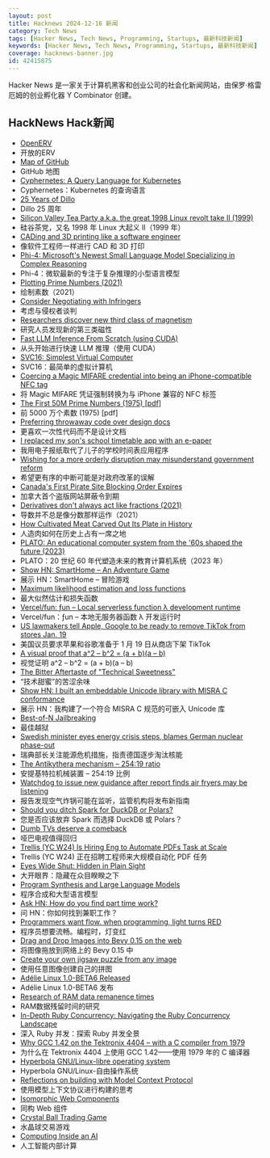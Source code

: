 ```yaml
---
layout: post
title: Hacknews 2024-12-16 新闻
category: Tech News
tags: [Hacker News, Tech News, Programming, Startups, 最新科技新闻]
keywords: [Hacker News, Tech News, Programming, Startups, 最新科技新闻]
coverage: hacknews-banner.jpg
id: 42415875
---
```


Hacker News 是一家关于计算机黑客和创业公司的社会化新闻网站，由保罗·格雷厄姆的创业孵化器 Y Combinator 创建。

## HackNews Hack新闻

- [OpenERV](https://www.openerv.ca)
- 开放的ERV
- [Map of GitHub](https://github.com/anvaka/map-of-github)
- GitHub 地图
- [Cyphernetes: A Query Language for Kubernetes](https://cyphernet.es/#)
- Cyphernetes：Kubernetes 的查询语言
- [25 Years of Dillo](https://dillo-browser.github.io/25-years/)
- Dillo 25 周年
- [Silicon Valley Tea Party a.k.a. the great 1998 Linux revolt take II (1999)](http://marc.merlins.org/linux/teaparty/)
- 硅谷茶党，又名 1998 年 Linux 大起义 II（1999 年）
- [CADing and 3D printing like a software engineer](https://fangpenlin.com/posts/2024/12/11/cading-and-3d-printing-like-a-software-engineer-part1/)
- 像软件工程师一样进行 CAD 和 3D 打印
- [Phi-4: Microsoft's Newest Small Language Model Specializing in Complex Reasoning](https://techcommunity.microsoft.com/blog/aiplatformblog/introducing-phi-4-microsoft%E2%80%99s-newest-small-language-model-specializing-in-comple/4357090)
- Phi-4：微软最新的专注于复杂推理的小型语言模型
- [Plotting Prime Numbers (2021)](https://jaketae.github.io/study/prime-spirals/)
- 绘制素数（2021）
- [Consider Negotiating with Infringers](https://www.thelegalartist.com/blog/why-you-should-consider-negotiating-with-infringers)
- 考虑与侵权者谈判
- [Researchers discover new third class of magnetism](https://www.nottingham.ac.uk/news/researchers-discover-new-third-class-of-magnetism-that-could-transform-digital-devices)
- 研究人员发现新的第三类磁性
- [Fast LLM Inference From Scratch (using CUDA)](https://andrewkchan.dev/posts/yalm.html)
- 从头开始进行快速 LLM 推理（使用 CUDA）
- [SVC16: Simplest Virtual Computer](https://github.com/JanNeuendorf/SVC16)
- SVC16：最简单的虚拟计算机
- [Coercing a Magic MIFARE credential into being an iPhone-compatible NFC tag](https://ewpratten.com/blog/iphone-mifare-magic)
- 将 Magic MIFARE 凭证强制转换为与 iPhone 兼容的 NFC 标签
- [The First 50M Prime Numbers (1975) [pdf]](https://people.mpim-bonn.mpg.de/zagier/files/doi/10.1007/BF03039306/fulltext.pdf)
- 前 5000 万个素数 (1975) [pdf]
- [Preferring throwaway code over design docs](https://softwaredoug.com/blog/2024/12/14/throwaway-prs-not-design-docs)
- 更喜欢一次性代码而不是设计文档
- [I replaced my son's school timetable app with an e-paper](https://mfasold.net/blog/displaying-website-content-on-an-e-ink-display/)
- 我用电子报纸取代了儿子的学校时间表应用程序
- [Wishing for a more orderly disruption may misunderstand government reform](https://www.eatingpolicy.com/p/bringing-elon-to-a-knife-fight)
- 希望更有序的中断可能是对政府改革的误解
- [Canada's First Pirate Site Blocking Order Expires](https://torrentfreak.com/canadas-first-pirate-site-blocking-order-quietly-expires-241214/)
- 加拿大首个盗版网站屏蔽令到期
- [Derivatives don't always act like fractions (2021)](https://johncarlosbaez.wordpress.com/2021/09/13/the-cyclic-identity-for-partial-derivatives/)
- 导数并不总是像分数那样运作（2021）
- [How Cultivated Meat Carved Out Its Plate in History](https://www.synbiobeta.com/read/how-cultivated-meat-carved-out-its-plate-in-history)
- 人造肉如何在历史上占有一席之地
- [PLATO: An educational computer system from the '60s shaped the future (2023)](https://arstechnica.com/gadgets/2023/03/plato-how-an-educational-computer-system-from-the-60s-shaped-the-future/)
- PLATO：20 世纪 60 年代塑造未来的教育计算机系统（2023 年）
- [Show HN: SmartHome – An Adventure Game](https://smarthome.steviep.xyz)
- 展示 HN：SmartHome – 冒险游戏
- [Maximum likelihood estimation and loss functions](https://rish-01.github.io/blog/posts/ml_estimation/)
- 最大似然估计和损失函数
- [Vercel/fun: ƒun – Local serverless function λ development runtime](https://github.com/vercel/fun)
- Vercel/fun：ƒun – 本地无服务器函数 λ 开发运行时
- [US lawmakers tell Apple, Google to be ready to remove TikTok from stores Jan. 19](https://www.reuters.com/legal/us-lawmakers-tell-apple-google-be-ready-remove-tiktok-app-stores-jan-19-2024-12-13/)
- 美国议员要求苹果和谷歌准备于 1 月 19 日从商店下架 TikTok
- [A visual proof that a^2 – b^2 = (a + b)(a – b)](https://www.futilitycloset.com/2024/12/15/tidy-2/)
- 视觉证明 a^2 – b^2 = (a + b)(a – b)
- [The Bitter Aftertaste of "Technical Sweetness"](https://thereader.mitpress.mit.edu/the-bitter-aftertaste-of-technical-sweetness/)
- “技术甜蜜”的苦涩余味
- [Show HN: I built an embeddable Unicode library with MISRA C conformance](https://railgunlabs.com/unicorn/)
- 展示 HN：我构建了一个符合 MISRA C 规范的可嵌入 Unicode 库
- [Best-of-N Jailbreaking](https://arxiv.org/abs/2412.03556)
- 最佳越狱
- [Swedish minister eyes energy crisis steps, blames German nuclear phase-out](https://www.euractiv.com/section/energy/news/swedish-minister-open-to-new-measures-to-tackle-energy-crisis-blames-german-nuclear-phase-out/)
- 瑞典部长关注能源危机措施，指责德国逐步淘汰核能
- [The Antikythera mechanism – 254:19 ratio](https://leancrew.com/all-this/2024/12/the-antikythera-mechanism/)
- 安提基特拉机械装置 – 254:19 比例
- [Watchdog to issue new guidance after report finds air fryers may be listening](https://news.sky.com/story/watchdog-to-issue-new-guidance-after-report-finds-air-fryers-may-be-listening-13273180)
- 报告发现空气炸锅可能在监听，监管机构将发布新指南
- [Should you ditch Spark for DuckDB or Polars?](https://milescole.dev/data-engineering/2024/12/12/Should-You-Ditch-Spark-DuckDB-Polars.html)
- 您是否应该放弃 Spark 而选择 DuckDB 或 Polars？
- [Dumb TVs deserve a comeback](https://www.makeuseof.com/reasons-why-dumb-tvs-deserve-a-comeback/)
- 哑巴电视值得回归
- [Trellis (YC W24) Is Hiring Eng to Automate PDFs Task at Scale](https://ycombinator.com/companies/trellis/jobs/7vGTphf-founding-engineer-backend-ai)
- Trellis (YC W24) 正在招聘工程师来大规模自动化 PDF 任务
- [Eyes Wide Shut: Hidden in Plain Sight](https://boydrinksink.com/eyes-wide-shut-hidden-in-plain-sight)
- 大开眼界：隐藏在众目睽睽之下
- [Program Synthesis and Large Language Models](https://cacm.acm.org/opinion/on-program-synthesis-and-large-language-models/)
- 程序合成和大型语言模型
- [Ask HN: How do you find part time work?]()
- 问 HN：你如何找到兼职工作？
- [Programmers want flow. when programming, light turns RED](https://www.scannedinavian.com/programmers-want-flow-when-programming-light-turns-red.html)
- 程序员想要流畅。编程时，灯变红
- [Drag and Drop Images into Bevy 0.15 on the web](https://rustunit.com/blog/2024/12-10-rust-web-drag-drop-image/)
- 将图像拖放到网络上的 Bevy 0.15 中
- [Create your own jigsaw puzzle from any image](https://puzzlezilla.com/create-puzzle)
- 使用任意图像创建自己的拼图
- [Adélie Linux 1.0-BETA6 Released](https://blog.adelielinux.org/2024/12/15/adelie-linux-1-0-beta6-released/)
- Adélie Linux 1.0-BETA6 发布
- [Research of RAM data remanence times](https://blog.3mdeb.com/2024/2024-12-13-ram-data-decay-research/)
- RAM数据残留时间的研究
- [In-Depth Ruby Concurrency: Navigating the Ruby Concurrency Landscape](https://jpcamara.com/2024/12/14/my-rubyconf-talk.html)
- 深入 Ruby 并发：探索 Ruby 并发全景
- [Why GCC 1.42 on the Tektronix 4404 – with a C compiler from 1979](https://medium.com/@adambillyard/why-gcc-1-42-on-the-tektronix-4404-with-a-c-compiler-from-1979-661899013ad6)
- 为什么在 Tektronix 4404 上使用 GCC 1.42——使用 1979 年的 C 编译器
- [Hyperbola GNU/Linux-libre operating system](https://www.hyperbola.info/)
- Hyperbola GNU/Linux-自由操作系统
- [Reflections on building with Model Context Protocol](https://outlore.dev/blog/model-context-protocol/)
- 使用模型上下文协议进行构建的思考
- [Isomorphic Web Components](https://jakelazaroff.com/words/isomorphic-web-components/)
- 同构 Web 组件
- [Crystal Ball Trading Game](https://elmwealth.com/crystal-ball/)
- 水晶球交易游戏
- [Computing Inside an AI](https://willwhitney.com/computing-inside-ai.html)
- 人工智能内部计算

